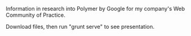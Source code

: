 Information in research into Polymer by Google for my company's Web Community of Practice.

Download files, then run "grunt serve" to see presentation.